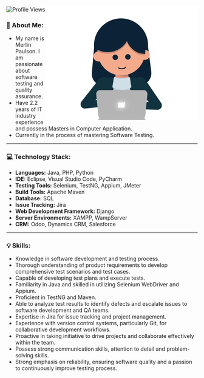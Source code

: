 <img src="https://komarev.com/ghpvc/?username=merlinpaulson&label=Profile%20views&color=0e75b6&style=flat" alt="Profile Views"/>
<img align="right" width ="400" src ="https://github.com/MerlinPaulson/MerlinPaulson/blob/1b7417863d832e4049c4d83a7383d9f762254234/image.gif?raw=true"> 

### 🙋 About Me:
- My name is Merlin Paulson. I am passionate about software testing and quality assurance.
- Have 2.2 years of IT industry experience and possess Masters in Computer Application.
- Currently in the process of mastering Software Testing.
---

### 💻 Technology Stack: 
- **Languages:** Java, PHP, Python
- **IDE:** Eclipse, Visual Studio Code, PyCharm
-  **Testing Tools:** Selenium, TestNG, Appium, JMeter
- **Build Tools:** Apache Maven
- **Database:** SQL
- **Issue Tracking:** Jira
- **Web Development Framework:** Django
- **Server Environments:** XAMPP, WampServer
- **CRM:** Odoo, Dynamics CRM, Salesforce

---
### 💡 Skills: 
- Knowledge in software development and testing process.
- Thorough understanding of product requirements to develop comprehensive test scenarios and test cases.
- Capable of developing test plans and execute tests.
- Familiarity in Java and skilled in utilizing Selenium WebDriver and Appium.
- Proficient in TestNG and Maven.
- Able to analyze test results to identify defects and escalate issues to software development and QA teams.
- Expertise in Jira for issue tracking and project management.
- Experience with version control systems, particularly Git, for collaborative development workflows.
- Proactive in taking initiative to drive projects and collaborate effectively within the team.
- Possess strong communication skills, attention to detail and problem-solving skills.
- Strong emphasis on reliability, ensuring software quality and a passion to continuously improve testing process.  


